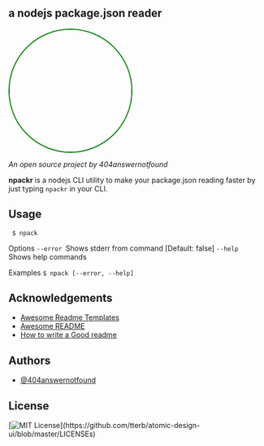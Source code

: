 
## a nodejs package.json reader

 <img width="240" align="center" style="display: inline-block; border: 2px solid green; border-radius: 50%" src="https://404answernotfound.eu/_next/image?url=%2Fstatic%2Fimages%2F404answernotfounddarktheme.png&w=128&q=75">

_An open source project by 404answernotfound_

**npackr** is a nodejs CLI utility to make your package.json reading faster by just typing ```npackr``` in your CLI.

## Usage

 ``` $ npack```

Options
 ``` --error  ```Shows stderr from command [Default: false]
  ```--help ```  Shows help commands

Examples
  ```$ npack [--error, --help]```

## Acknowledgements

 - [Awesome Readme Templates](https://awesomeopensource.com/project/elangosundar/awesome-README-templates)
 - [Awesome README](https://github.com/matiassingers/awesome-readme)
 - [How to write a Good readme](https://bulldogjob.com/news/449-how-to-write-a-good-readme-for-your-github-project)


## Authors

- [@404answernotfound](https://github.com/404answernotfound)


## License

[![MIT License](https://img.shields.io/apm/l/atomic-design-ui.svg?)](https://github.com/tterb/atomic-design-ui/blob/master/LICENSEs)
